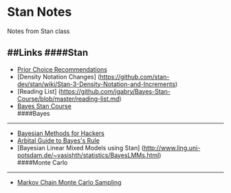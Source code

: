 # Stan Notes
Notes from Stan class

##Links
####Stan  
-----
* [Prior Choice Recommendations](https://github.com/stan-dev/stan/wiki/Prior-Choice-Recommendations)  
* [Density Notation Changes] (https://github.com/stan-dev/stan/wiki/Stan-3-Density-Notation-and-Increments)  
* [Reading List] (https://github.com/jgabry/Bayes-Stan-Course/blob/master/reading-list.md)  
* [Bayes Stan Course](https://github.com/jgabry/Bayes-Stan-Course)  
####Bayes  
-----
* [Bayesian Methods for Hackers](http://camdavidsonpilon.github.io/Probabilistic-Programming-and-Bayesian-Methods-for-Hackers/)  
* [Arbital Guide to Bayes's Rule](http://arbital.com/p/bayes_rule_guide)  
* [Bayesian Linear Mixed Models using Stan] (http://www.ling.uni-potsdam.de/~vasishth/statistics/BayesLMMs.html)  
####Monte Carlo  
-----
* [Markov Chain Monte Carlo Sampling](https://galeascience.wordpress.com/2016/04/27/markov-chain-monte-carlo-sampling/)  